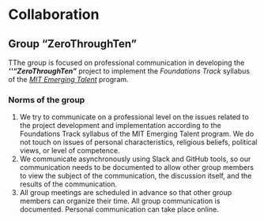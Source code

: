 # Collaboration

## Group “ZeroThroughTen”

TThe group is focused on professional communication in developing the _**''“ZeroThroughTen”**_ project to implement the _Foundations Track_ syllabus of the [_MIT Emerging Talent_](https://emergingtalent.mit.edu/) program.

### Norms of the group

1. We try to communicate on a professional level on the issues related to the project development and implementation according to the Foundations Track syllabus of the MIT Emerging Talent program. We do not touch on issues of personal characteristics, religious beliefs, political views, or level of competence.
2. We communicate asynchronously using Slack and GitHub tools, so our communication needs to be documented to allow other group members to view the subject of the communication, the discussion itself, and the results of the communication.
3. All group meetings are scheduled in advance so that other group members can organize their time. All group communication is documented. Personal communication can take place online.
